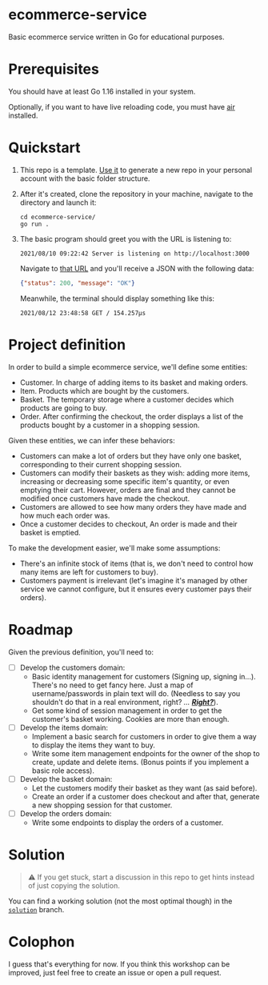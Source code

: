 # ecommerce-service

Basic ecommerce service written in Go for educational purposes.

# Prerequisites

You should have at least Go 1.16 installed in your system.

Optionally, if you want to have live reloading code, you must have [air](https://github.com/cosmtrek/air) installed.

# Quickstart

1. This repo is a template. [Use it](https://github.com/cgrs/ecommerce-service-starter/generate) to generate a new repo
in your personal account with the basic folder structure.

2. After it's created, clone the repository in your machine, navigate to the directory and launch it:

    ```
    cd ecommerce-service/
    go run .
    ```

3. The basic program should greet you with the URL is listening to:
    ```
    2021/08/10 09:22:42 Server is listening on http://localhost:3000
    ```
    Navigate to [that URL](http://localhost:3000) and you'll receive a JSON with the following data:
    
    ```json
    {"status": 200, "message": "OK"}
    ```

    Meanwhile, the terminal should display something like this:

    ```
    2021/08/12 23:48:58 GET / 154.257µs
    ```

# Project definition

In order to build a simple ecommerce service, we'll define some entities:

* Customer. In charge of adding items to its basket and making orders.
* Item. Products which are bought by the customers.
* Basket. The temporary storage where a customer decides which products are going to buy.
* Order. After confirming the checkout, the order displays a list of the products bought by a customer in a shopping session.

Given these entities, we can infer these behaviors:

* Customers can make a lot of orders but they have only one basket, corresponding to their current shopping session.
* Customers can modify their baskets as they wish: adding more items, increasing or decreasing some specific item's
  quantity, or even emptying their cart. However, orders are final and they cannot be modified once customers have
  made the checkout.
* Customers are allowed to see how many orders they have made and how much each order was.
* Once a customer decides to checkout, An order is made and their basket is emptied.

To make the development easier, we'll make some assumptions:

* There's an infinite stock of items (that is, we don't need to control how many items are left for customers to buy).
* Customers payment is irrelevant (let's imagine it's managed by other service we cannot configure, but it ensures
  every customer pays their orders).

# Roadmap

Given the previous definition, you'll need to:
- [ ] Develop the customers domain:
    * Basic identity management for customers (Signing up, signing in...). There's no need to get fancy here.
      Just a map of username/passwords in plain text will do. (Needless to say you shouldn't do that in a real
      environment, right? *...* [**_Right?_**](https://i.kym-cdn.com/photos/images/newsfeed/002/081/388/497.jpg)).
    * Get some kind of session management in order to get the customer's basket working. Cookies are more than enough.
- [ ] Develop the items domain:
    * Implement a basic search for customers in order to give them a way to display the items they want to buy.
    * Write some item management endpoints for the owner of the shop to create, update and delete items. (Bonus points
      if you implement a basic role access).
- [ ] Develop the basket domain:
    * Let the customers modify their basket as they want (as said before).
    * Create an order if a customer does checkout and after that, generate a new shopping session for that customer.
- [ ] Develop the orders domain:
    * Write some endpoints to display the orders of a customer.

# Solution

> :warning: If you get stuck, start a discussion in this repo to get hints instead of just copying the solution.

You can find a working solution (not the most optimal though) in the [`solution`](https://github.com/cgrs/ecommerce-service-starter/tree/solution) branch.


# Colophon

I guess that's everything for now. If you think this workshop can be improved, just feel free to create an issue
or open a pull request.